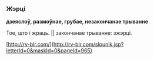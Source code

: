 ### Жэрці
**дзеяслоў, размоўнае, грубае, незакончанае трыванне**

Тое, што і жраць. || закончанае трыванне: зжэрці.

<a rel="author">[http://rv-blr.com/](http://rv-blr.com/slounik.jsp?letterId=0&maskId=0&pageId=965)</a>
